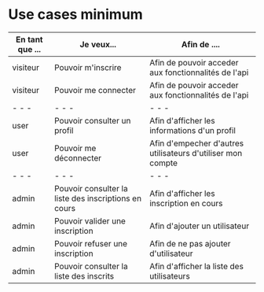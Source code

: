 # Use cases minimum

| En tant que ... | Je veux...| Afin de ....|
| ---| ---| ---|
| visiteur|Pouvoir m'inscrire| Afin de pouvoir acceder aux fonctionnalités de l'api|
| visiteur |Pouvoir me connecter| Afin de pouvoir acceder aux fonctionnalités de l'api|
| - - - | - - - | - - - |
|user|Pouvoir consulter un profil| Afin d'afficher les informations d'un profil|
|user|Pouvoir me déconnecter| Afin d'empecher d'autres utilisateurs d'utiliser mon compte|
| - - - | - - - | - - - |
|admin|Pouvoir consulter la liste des inscriptions en cours|Afin d'afficher les inscription en cours|
|admin|Pouvoir valider une inscription|Afin d'ajouter un utilisateur|
|admin|Pouvoir refuser une inscription|Afin de ne pas ajouter d'utilisateur|
|admin|Pouvoir consulter la liste des inscrits|Afin d'afficher la liste des utilisateurs|